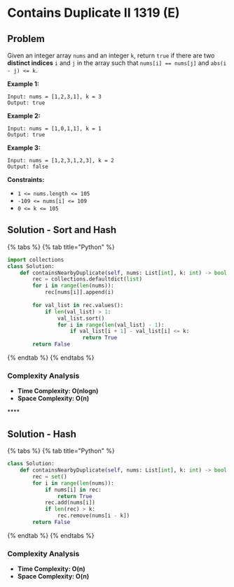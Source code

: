 # Contains Duplicate II 1319 \(E\)

## Problem

Given an integer array `nums` and an integer `k`, return `true` if there are two **distinct indices** `i` and `j` in the array such that `nums[i] == nums[j]` and `abs(i - j) <= k`.

**Example 1:**

```text
Input: nums = [1,2,3,1], k = 3
Output: true
```

**Example 2:**

```text
Input: nums = [1,0,1,1], k = 1
Output: true
```

**Example 3:**

```text
Input: nums = [1,2,3,1,2,3], k = 2
Output: false
```

**Constraints:**

* `1 <= nums.length <= 105`
* `-109 <= nums[i] <= 109`
* `0 <= k <= 105`

## Solution - Sort and Hash

{% tabs %}
{% tab title="Python" %}
```python
import collections
class Solution:
    def containsNearbyDuplicate(self, nums: List[int], k: int) -> bool:
        rec = collections.defaultdict(list)
        for i in range(len(nums)):
            rec[nums[i]].append(i)
        
        for val_list in rec.values():
            if len(val_list) > 1:
                val_list.sort()
                for i in range(len(val_list) - 1):
                    if val_list[i + 1] - val_list[i] <= k:
                        return True
        return False
```
{% endtab %}
{% endtabs %}

### Complexity Analysis

* **Time Complexity: O\(nlogn\)**
* **Space Complexity: O\(n\)**

\*\*\*\*

## Solution - Hash

{% tabs %}
{% tab title="Python" %}
```python
class Solution:
    def containsNearbyDuplicate(self, nums: List[int], k: int) -> bool:
        rec = set()
        for i in range(len(nums)):
            if nums[i] in rec:
                return True
            rec.add(nums[i])
            if len(rec) > k:
                rec.remove(nums[i - k])
        return False
```
{% endtab %}
{% endtabs %}

### Complexity Analysis

* **Time Complexity: O\(n\)**
* **Space Complexity: O\(n\)**


